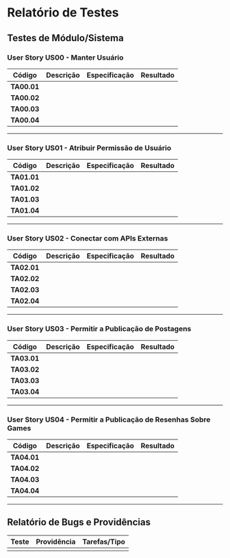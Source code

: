 # Relatório de Testes

## Testes de  Módulo/Sistema

<!---
### User Story US00 - Manter Usuário
| Código | Descrição | Especificação | Resultado |
| :----: | --------- | ------------- | --------- |
|**TA00.01**| O cliente preenche os dados | Os campos de dados estão todos funcionais e sem nenhum problema aparente | OK |
|**TA00.02**| O cliente seleciona a opção Cadastrar | O botão está aparecendo e com nomeclaruta adequada | OK |
|**TA00.03**| O sistema salva os dados | Ocorreu um erro ao salvar os dados | Possível falha |
|**TA00.04**| O sistema exibe uma mensagem de confirmação | O sistema exibiu uma mensagem "Usuário já possui cadastro" | Verificou-se que o usuário realmente já possuia cadastro no sistema |
|**TA00.05**| O usuário seleciona a tela de login | O sistema carrega a tela | OK |
|**TA00.06**| O usuário preenche os dados e clica no botão fazer login | O sistema exibiu uma mensagem "Usuário já possui cadastro" | Falha ao fazer login |

-->

### User Story US00 - Manter Usuário

| Código | Descrição | Especificação | Resultado |
| :----: | --------- | ------------- | --------- |
|**TA00.01**| | | |
|**TA00.02**| | | |
|**TA00.03**| | | |
|**TA00.04**| | | |

***********

### User Story US01 - Atribuir Permissão de Usuário

| Código | Descrição | Especificação | Resultado |
| :----: | --------- | ------------- | --------- |
|**TA01.01**| | | |
|**TA01.02**| | | |
|**TA01.03**| | | |
|**TA01.04**| | | |

***********

### User Story US02 - Conectar com APIs Externas

| Código | Descrição | Especificação | Resultado |
| :----: | --------- | ------------- | --------- |
|**TA02.01**| | | |
|**TA02.02**| | | |
|**TA02.03**| | | |
|**TA02.04**| | | |

***********

### User Story US03 - Permitir a Publicação de Postagens

| Código | Descrição | Especificação | Resultado |
| :----: | --------- | ------------- | --------- |
|**TA03.01**| | | |
|**TA03.02**| | | |
|**TA03.03**| | | |
|**TA03.04**| | | |

***********

### User Story US04 - Permitir a Publicação de Resenhas Sobre Games

| Código | Descrição | Especificação | Resultado |
| :----: | --------- | ------------- | --------- |
|**TA04.01**| | | |
|**TA04.02**| | | |
|**TA04.03**| | | |
|**TA04.04**| | | |

***********
<!--
## Relatório de Bugs e Providências

| Teste | Providência | Tarefas/Tipo |
| :---: | ----------- | ------------ |
| TA00.05| Corrigir a implementação da ferramenta de função de login | Tarefa: Bug de Implementação |
-->

## Relatório de Bugs e Providências

| Teste | Providência | Tarefas/Tipo |
| :---: | ----------- | ------------ |
| | | |
